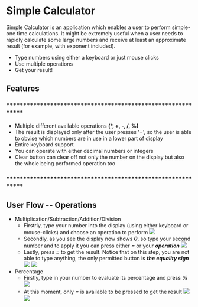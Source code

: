 # Simple Calculator

 
Simple Calculator is an application which enables a user to perform simple-one time calculations. It might be extremely useful when a user needs to rapidly calculate some large numbers and receive at least an approximate result (for example, with exponent included).

- Type numbers using either a keyboard or just mouse clicks
- Use multiple operations
- Get your result!

## Features

### ************************************************************
- Multiple different available operations __(*, +, -, /, %)__
- The result is displayed only after the user presses '=', so the user is able to obvise which numbers are in use in a lower part of display
- Entire keyboard support
- You can operate with either decimal numbers or integers
- Clear button can clear off not only the number on the display but also the whole being performed operation too

### ************************************************************
## User Flow -- Operations
- Multiplication/Subtraction/Addition/Division
    - Firstrly, type your number into the display (using either keyboard or mouse-clicks) and choose an operation to perform
    ![](https://i.ibb.co/Chx9sfR/multiplication-1.png)
    - Secondly, as you see the display now shows *__0__*, so type your second number and to apply it you can press either *__=__* or your *__operation__*
    ![](https://i.ibb.co/0XybZBN/Screenshot-2.png)
    - Lastly, press *__=__* to get the result. Notice that on this step, you are not able to type anything, the only permitted button is *__the equality sign__*
    ![](https://i.ibb.co/WB3yRT3/Screenshot-5.png)
    ![](https://i.ibb.co/DMXndL0/Screenshot-4.png)
- Percentage
  - Firstly, type in your number to evaluate its percentage and press *__%__*
   ![](https://i.ibb.co/xY52txJ/percentage.png)
  - At this moment, only *__=__* is available to be pressed to get the result
  ![](https://i.ibb.co/8DkDCCM/percentage-2.png)
    ![](https://i.ibb.co/bgjdjRK/percentage-3.png)
  
